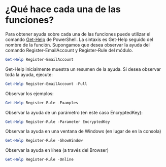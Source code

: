 
# ¿Qué hace cada una de las funciones?

Para obtener ayuda sobre cada una de las funciones puede utilizar el comando [Get-Help](https://msdn.microsoft.com/en-us/powershell/reference/5.1/microsoft.powershell.core/get-help) de PowerShell. La sintaxis es Get-Help seguido del nombre de la función. Supongamos que desea observar la ayuda del comando Register-EmailAccount y Register-Rule del módulo.

```powershell
Get-Help Register-EmailAccount
```

Get-Help inicialmente muestra un resumen de la ayuda. Si desea observar toda la ayuda, ejecute:

```powershell
Get-Help Register-EmailAccount -Full
```

Observar los ejemplos:

```powershell
Get-Help Register-Rule -Examples
```

Observar la ayuda de un parámetro (en este caso EncryptedKey):

```powershell
Get-Help Register-Rule -Parameter EncryptedKey
```

Observar la ayuda en una ventana de Windows (en lugar de en la consola)

```powershell
Get-Help Register-Rule -ShowWindow
```

Observar la ayuda en línea (a través del Browser)

```powershell
Get-Help Register-Rule -Online
```
